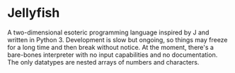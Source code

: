 # Jellyfish

A two-dimensional esoteric programming language inspired by J and written in Python 3.
Development is slow but ongoing, so things may freeze for a long time and then break without notice.
At the moment, there's a bare-bones interpreter with no input capabilities and no documentation.
The only datatypes are nested arrays of numbers and characters.
